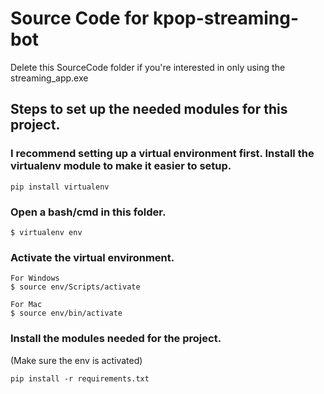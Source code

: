 # Source Code for kpop-streaming-bot
Delete this SourceCode folder if you're interested in only using the streaming_app.exe

## Steps to set up the needed modules for this project.

### I recommend setting up a virtual environment first. Install the virtualenv module to make it easier to setup.
```
pip install virtualenv
```

### Open a bash/cmd in this folder.
```
$ virtualenv env
```

### Activate the virtual environment.
```
For Windows
$ source env/Scripts/activate

For Mac
$ source env/bin/activate
```

### Install the modules needed for the project.
(Make sure the env is activated)
```
pip install -r requirements.txt
```

